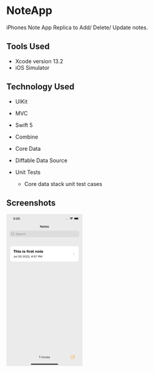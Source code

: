 # NoteApp
iPhones Note App Replica to Add/ Delete/ Update notes.

## Tools Used

* Xcode version 13.2
* iOS Simulator

## Technology Used

* UIKit
* MVC
* Swift 5
* Combine
* Core Data
* Diffable Data Source

* Unit Tests
    * Core data stack unit test cases


## Screenshots
<img src="https://github.com/patilsaagar/NoteApp/blob/main/AppScreenshots/AvailableNotes.png" width="200" height="400"/>
